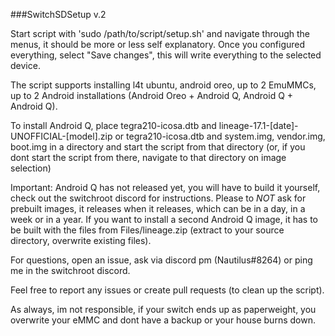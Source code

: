 ###SwitchSDSetup v.2

Start script with 'sudo /path/to/script/setup.sh' and navigate through the menus, it should be more or less self explanatory.
Once you configured everything, select "Save changes", this will write everything to the selected device.

The script supports installing l4t ubuntu, android oreo, up to 2 EmuMMCs, up to 2 Android installations (Android Oreo + Android Q, Android Q + Android Q).

To install Android Q, place tegra210-icosa.dtb and lineage-17.1-[date]-UNOFFICIAL-[model].zip or tegra210-icosa.dtb and system.img, vendor.img, boot.img in a directory and start the script from that directory (or, if you dont start the script from there, navigate to that directory on image selection)

Important: Android Q has not released yet, you will have to build it yourself, check out the switchroot discord for instructions.
Please to *NOT* ask for prebuilt images, it releases when it releases, which can be in a day, in a week or in a year.
If you want to install a second Android Q image, it has to be built with the files from Files/lineage.zip (extract to your source directory, overwrite existing files).

For questions, open an issue, ask via discord pm (Nautilus#8264) or ping me in the switchroot discord.

Feel free to report any issues or create pull requests (to clean up the script).

As always, im not responsible, if your switch ends up as paperweight, you overwrite your eMMC and dont have a backup or your house burns down.
